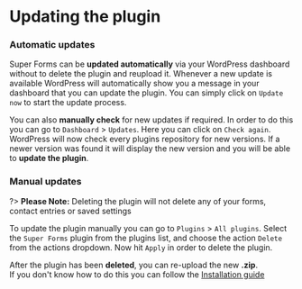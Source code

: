 # Updating the plugin

### Automatic updates

Super Forms can be **updated automatically** via your WordPress dashboard without to delete the plugin and reupload it.
Whenever a new update is available WordPress will automatically show you a message in your dashboard that you can update the plugin.
You can simply click on `Update now` to start the update process.

You can also **manually check** for new updates if required.
In order to do this you can go to `Dashboard` > `Updates`.
Here you can click on `Check again`.
WordPress will now check every plugins repository for new versions.
If a newer version was found it will display the new version and you will be able to **update the plugin**.

### Manual updates

?> **Please Note:** Deleting the plugin will not delete any of your forms, contact entries or saved settings

To update the plugin manually you can go to `Plugins` > `All plugins`.
Select the `Super Forms` plugin from the plugins list, and choose the action `Delete` from the actions dropdown.
Now hit `Apply` in order to delete the plugin.

After the plugin has been **deleted**, you can re-upload the new **.zip**.<br />
If you don't know how to do this you can follow the [Installation guide](installation)